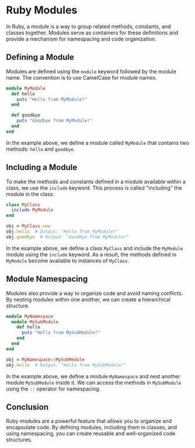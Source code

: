 # Ruby Modules

In Ruby, a module is a way to group related methods, constants, and classes together. Modules serve as containers for these definitions and provide a mechanism for namespacing and code organization.

## Defining a Module

Modules are defined using the `module` keyword followed by the module name. The convention is to use CamelCase for module names.

`````````ruby
module MyModule
  def hello
    puts "Hello from MyModule!"
  end

  def goodbye
    puts "Goodbye from MyModule!"
  end
end
`````````

In the example above, we define a module called `MyModule` that contains two methods: `hello` and `goodbye`.

## Including a Module

To make the methods and constants defined in a module available within a class, we use the `include` keyword. This process is called "including" the module in the class.

`````````ruby
class MyClass
  include MyModule
end

obj = MyClass.new
obj.hello  # Output: "Hello from MyModule!"
obj.goodbye  # Output: "Goodbye from MyModule!"
`````````

In the example above, we define a class `MyClass` and include the `MyModule` module using the `include` keyword. As a result, the methods defined in `MyModule` become available to instances of `MyClass`.

## Module Namespacing

Modules also provide a way to organize code and avoid naming conflicts. By nesting modules within one another, we can create a hierarchical structure.

`````````ruby
module MyNamespace
  module MySubModule
    def hello
      puts "Hello from MySubModule!"
    end
  end
end

obj = MyNamespace::MySubModule
obj.hello  # Output: "Hello from MySubModule!"
`````````

In the example above, we define a module `MyNamespace` and nest another module `MySubModule` inside it. We can access the methods in `MySubModule` using the `::` operator for namespacing.

## Conclusion

Ruby modules are a powerful feature that allows you to organize and encapsulate code. By defining modules, including them in classes, and using namespacing, you can create reusable and well-organized code structures.
